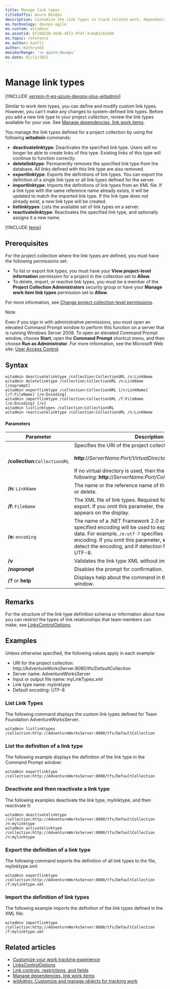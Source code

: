 ```yaml
---
title: Manage link types
titleSuffix: Azure DevOps   
description: Customize the link types to track related work, dependencies, and changes made over time  
ms.technology: devops-agile
ms.custom: witadmin
ms.assetid: bf160228-16db-45f2-9f4f-3cda82c62a88
ms.topic: reference
ms.author: kaelli
author: KathrynEE
monikerRange: '<= azure-devops'
ms.date: 01/11/2022
---
```


# Manage link types

[!INCLUDE [version-lt-eq-azure-devops-plus-witadmin](../../includes/version-lt-eq-azure-devops-plus-witadmin.md)]

Similar to work item types, you can define and modify custom link types. However, you can't make any changes to system-defined link types. Before you add a new link type to your project collection, review the link types available for your use. See [Manage dependencies, link work items](../../boards/queries/link-work-items-support-traceability.md).  
  
You manage the link types defined for a project collection by using the following **witadmin** commands:  
-   **deactivatelinktype**:  Deactivates the specified link type. Users will no longer be able to create links of this type. Existing links of this type will continue to function correctly.    
-   **deletelinktype**:  Permanently removes the specified link type from the database. All links defined with this link type are also removed.    
-   **exportlinktype**:  Exports the definitions of link types. You can export the definition of a single link type or all link types defined for the server. 
-   **importlinktype**:  Imports the definitions of link types from an XML file. If a link type with the same reference name already exists, it will be updated to match the imported link type. If the link type does not already exist, a new link type will be created.   
-   **listlinktypes**:  Lists the available set of link types on a server. 
-   **reactivatelinktype**: Reactivates the specified link type, and optionally assigns it a new name.  
  
[!INCLUDE [temp](../../includes/witadmin-run-tool.md)]  

## Prerequisites  
  
 For the project collection where the link types are defined, you must have the following permissions set:  
  
-   To list or export link types, you must have your **View project-level information** permission for a project in the collection set to **Allow**.    
-   To delete, import, or reactive link types, you must be a member of the **Project Collection Administrators** security group or have your **Manage work item link types** permission set to **Allow**.  
  
For more information, see [Change project collection-level permissions](../../organizations/security/change-organization-collection-level-permissions.md).  
  
> [!NOTE]
>  Even if you sign in with administrative permissions, you must open an elevated Command Prompt window to perform this function on a server that is running Windows Server 2008. To open an elevated Command Prompt window, choose **Start**, open the **Command Prompt** shortcut menu, and then choose **Run as Administrator**.  For more information, see the Microsoft Web site: [User Access Control](/previous-versions/windows/it-pro/windows-server-2008-R2-and-2008/cc772207(v=ws.10)).  
  
## Syntax  
  
```  
witadmin deactivatelinktype /collection:CollectionURL /n:LinkName  
witadmin deletelinktype /collection:CollectionURL /n:LinkName [/noprompt]   
witadmin exportlinktype /collection:CollectionURL [/n:LinkName] [/f:FileName] [/e:Encoding]   
witadmin importlinktype /collection:CollectionURL /f:FileName [/e:Encoding] [/v]  
witadmin listlinktypes /collection:CollectionURL  
witadmin reactivatelinktype /collection:CollectionURL /n:LinkName  
```  
  
#### Parameters  
  
|**Parameter**|**Description**|  
|-------------------|---------------------|  
|**/collection**:`CollectionURL`|Specifies the URI of the project collection. For example:<br /><br />**http**://*ServerName:Port/VirtualDirectoryName/CollectionName*<br /><br /> If no virtual directory is used, then the format for the URI is the following: **http**://*ServerName:Port/CollectionName*. |  
|**/n:** `LinkName`|The name or the reference name of the link type to deactivate or delete.|  
|**/f:** `FileName`|The XML file of link types. Required for import, optional for export. If you omit this parameter, the command output appears on the display.|  
|**/e:** `encoding`|The name of a .NET Framework 2.0 encoding format. The specified encoding will be used to export or import the XML data. For example, `/e:utf-7` specifies Unicode (UTF-7) encoding. If you omit this parameter, **witadmin** attempts to detect the encoding, and if detection fails, **witadmin** uses UTF-8.|  
|**/v**|Validates the link type XML without importing it.|  
|**/noprompt**|Disables the prompt for confirmation.|  
|**/?** or **help**|Displays help about the command in the Command Prompt window.|  
  
## Remarks  
 
For the structure of the link type definition schema or information about how you can restrict the types of link relationships that team members can make, see [LinksControlOptions](../xml/linkscontroloptions-xml-elements.md).  
  
## Examples  
 Unless otherwise specified, the following values apply in each example:  
  
-   URI for the project collection: http://AdventureWorksServer:8080/tfs/DefaultCollection    
-   Server name: AdventureWorksServer    
-   Input or output file name: myLinkTypes.xml    
-   Link type name: mylinktype    
-   Default encoding: UTF-8  
  
### List Link Types  
 The following command displays the custom link types defined for Team Foundation AdventureWorksServer.  
  
```  
witadmin listlinktypes /collection:http://AdventureWorksServer:8080/tfs/DefaultCollection  
```  
  
### List the definition of a link type  
 The following example displays the definition of the link type in the Command Prompt window:  
  
```  
witadmin exportlinktype /collection:http://AdventureWorksServer:8080/tfs/DefaultCollection  
```  
  
### Deactivate and then reactivate a link type  
 The following examples deactivate the link type, mylinktype, and then reactivate it:  
  
```  
witadmin deactivatelinktype /collection:http://AdventureWorksServer:8080/tfs/DefaultCollection /n:mylinktype  
witadmin activatelinktype /collection:http://AdventureWorksServer:8080/tfs/DefaultCollection /n:mylinktype  
```  
  
### Export the definition of a link type  
 The following command exports the definition of all link types to the file, mylinktype.xml:  
  
```  
witadmin exportlinktype /collection:http://AdventureWorksServer:8080/tfs/DefaultCollection /f:mylinktype.xml  
```  
  
### Import the definition of link types  
 The following example imports the definition of the link types defined in the XML file:  
  
```  
witadmin importlinktype /collection:http://AdventureWorksServer:8080/tfs/DefaultCollection /f:mylinktype.xml  
```  
  
## Related articles 
- [Customize your work tracking experience](../customize-work.md)    
- [LinksControlOptions](../xml/linkscontroloptions-xml-elements.md)
- [Link controls, restrictions, and fields](../../boards/queries/linking-attachments.md)   
- [Manage dependencies, link work items](../../boards/queries/link-work-items-support-traceability.md)   
- [witAdmin: Customize and manage objects for tracking work](witadmin-customize-and-manage-objects-for-tracking-work.md)